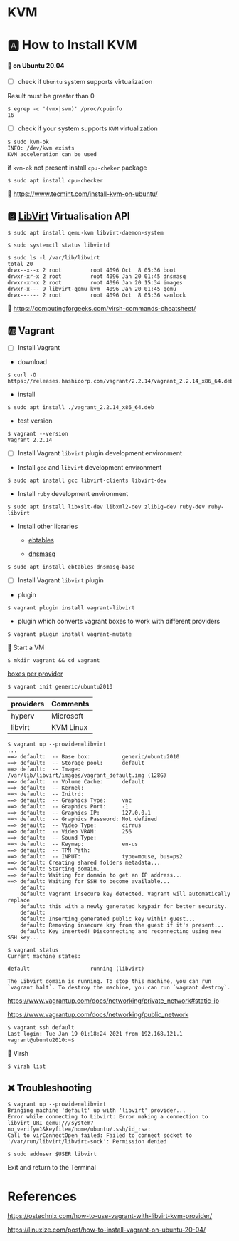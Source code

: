 # KVM

# :a: How to Install KVM

#### :bookmark: on Ubuntu 20.04


- [ ] check if `Ubuntu` system supports virtualization

Result must be greater than 0 

```
$ egrep -c '(vmx|svm)' /proc/cpuinfo
16
```

- [ ] check if your system supports `KVM` virtualization

```
$ sudo kvm-ok
INFO: /dev/kvm exists
KVM acceleration can be used
```

if `kvm-ok` not present install `cpu-cheker` package

```
$ sudo apt install cpu-checker
```

:closed_book: https://www.tecmint.com/install-kvm-on-ubuntu/


## :b: [LibVirt](https://libvirt.org/) Virtualisation API


```
$ sudo apt install qemu-kvm libvirt-daemon-system
```

```
$ sudo systemctl status libvirtd
```

```
$ sudo ls -l /var/lib/libvirt
total 20
drwx--x--x 2 root         root 4096 Oct  8 05:36 boot
drwxr-xr-x 2 root         root 4096 Jan 20 01:45 dnsmasq
drwxr-xr-x 2 root         root 4096 Jan 20 15:34 images
drwxr-x--- 9 libvirt-qemu kvm  4096 Jan 20 01:45 qemu
drwx------ 2 root         root 4096 Oct  8 05:36 sanlock
```

:open_book: https://computingforgeeks.com/virsh-commands-cheatsheet/



## :ab: Vagrant

- [ ] Install Vagrant

* download

```
$ curl -O https://releases.hashicorp.com/vagrant/2.2.14/vagrant_2.2.14_x86_64.deb
```

* install

```
$ sudo apt install ./vagrant_2.2.14_x86_64.deb
```

* test version

```
$ vagrant --version
Vagrant 2.2.14
```

- [ ] Install Vagrant `libvirt` plugin development environment

* Install `gcc` and `libvirt` development environment

```
$ sudo apt install gcc libvirt-clients libvirt-dev
```

* Install `ruby` development environment

```
$ sudo apt install libxslt-dev libxml2-dev zlib1g-dev ruby-dev ruby-libvirt 
```

* Install other libraries 

    - [ebtables](https://flylib.com/books/en/3.105.1.88/1/)

    - [dnsmasq](http://www.thekelleys.org.uk/dnsmasq/doc.html)

```
$ sudo apt install ebtables dnsmasq-base
```

- [ ] Install Vagrant `libvirt` plugin

* plugin

```
$ vagrant plugin install vagrant-libvirt
```

* plugin which converts vagrant boxes to work with different providers

```
$ vagrant plugin install vagrant-mutate
```

:round_pushpin: Start a VM

```
$ mkdir vagrant && cd vagrant
```

[boxes per provider](https://app.vagrantup.com/boxes/search?provider=libvirt)


```
$ vagrant init generic/ubuntu2010
```

| providers | Comments  |
|-----------|-----------|
| hyperv    | Microsoft |
| libvirt   | KVM Linux |


```
$ vagrant up --provider=libvirt
...
==> default:  -- Base box:          generic/ubuntu2010
==> default:  -- Storage pool:      default
==> default:  -- Image:             /var/lib/libvirt/images/vagrant_default.img (128G)
==> default:  -- Volume Cache:      default
==> default:  -- Kernel:            
==> default:  -- Initrd:            
==> default:  -- Graphics Type:     vnc
==> default:  -- Graphics Port:     -1
==> default:  -- Graphics IP:       127.0.0.1
==> default:  -- Graphics Password: Not defined
==> default:  -- Video Type:        cirrus
==> default:  -- Video VRAM:        256
==> default:  -- Sound Type:	
==> default:  -- Keymap:            en-us
==> default:  -- TPM Path:          
==> default:  -- INPUT:             type=mouse, bus=ps2
==> default: Creating shared folders metadata...
==> default: Starting domain.
==> default: Waiting for domain to get an IP address...
==> default: Waiting for SSH to become available...
    default: 
    default: Vagrant insecure key detected. Vagrant will automatically replace
    default: this with a newly generated keypair for better security.
    default: 
    default: Inserting generated public key within guest...
    default: Removing insecure key from the guest if it's present...
    default: Key inserted! Disconnecting and reconnecting using new SSH key...
```

```
$ vagrant status
Current machine states:

default                   running (libvirt)

The Libvirt domain is running. To stop this machine, you can run
`vagrant halt`. To destroy the machine, you can run `vagrant destroy`.
```

https://www.vagrantup.com/docs/networking/private_network#static-ip

https://www.vagrantup.com/docs/networking/public_network

```
$ vagrant ssh default
Last login: Tue Jan 19 01:18:24 2021 from 192.168.121.1
vagrant@ubuntu2010:~$ 
```



:round_pushpin: Virsh

```
$ virsh list
```


## :x: Troubleshooting

```
$ vagrant up --provider=libvirt
Bringing machine 'default' up with 'libvirt' provider...
Error while connecting to Libvirt: Error making a connection to libvirt URI qemu:///system?no_verify=1&keyfile=/home/ubuntu/.ssh/id_rsa:
Call to virConnectOpen failed: Failed to connect socket to '/var/run/libvirt/libvirt-sock': Permission denied
```

```
$ sudo adduser $USER libvirt
```

Exit and return to the Terminal


# References

https://ostechnix.com/how-to-use-vagrant-with-libvirt-kvm-provider/

https://linuxize.com/post/how-to-install-vagrant-on-ubuntu-20-04/
